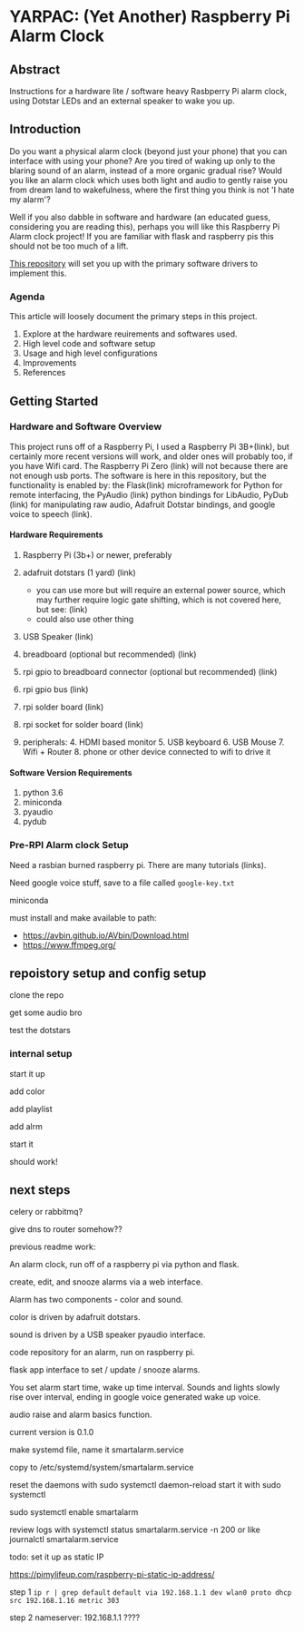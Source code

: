 # YARPAC: (Yet Another) Raspberry Pi Alarm Clock 

## Abstract

Instructions for a hardware lite / software heavy Rasbperry Pi alarm clock, using Dotstar LEDs and an external speaker
to wake you up. 

## Introduction

Do you want a physical alarm clock (beyond just your phone) that you can interface with using your phone? 
Are you tired of waking up only to the blaring sound of an alarm, instead of a more organic gradual rise? 
Would you like an alarm clock which uses both light and audio to gently raise you from dream land to wakefulness, 
where the first thing you think is not 'I hate my alarm'?

Well if you also dabble in software and hardware (an educated guess, considering you are reading this), perhaps
you will like this Raspberry Pi Alarm clock project! If you are familiar with flask and raspberry pis this should not
be too much of a lift. 

[This repository](https://github.com/follperson/smart-alarm-clock) will set you up with the primary software drivers 
to implement this. 

### Agenda 

This article will loosely document the primary steps in this project. 

1. Explore at the hardware reuirements and softwares used.
2. High level code and software setup
3. Usage and high level configurations
4. Improvements
5. References

## Getting Started

### Hardware and Software Overview

This project runs off of a Raspberry Pi, I used a Raspberry Pi 3B+(link), but certainly more recent versions will work, and
older ones will probably too, if you have Wifi card. 
The Raspberry Pi Zero (link) will not because there are not enough usb ports. The software is
here in this repository, but the functionality is enabled by: the Flask(link) microframework for Python for remote interfacing, the
PyAudio (link) python bindings for LibAudio, PyDub (link) for manipulating raw audio, Adafruit Dotstar bindings, and google voice to speech (link). 

#### Hardware Requirements

1. Raspberry Pi (3b+) or newer, preferably
1. adafruit dotstars (1 yard) (link) 
    - you can use more but will require an external power source, which may further require logic gate shifting, which is not covered here, but see: (link)
    - could also use other thing
2. USB Speaker (link)
2. breadboard (optional but recommended) (link)
2. rpi gpio to breadboard connector (optional but recommended) (link)
2. rpi gpio bus (link)
2. rpi solder board (link)
2. rpi socket for solder board (link)

4. peripherals: 
    4. HDMI based monitor
    5. USB keyboard
    6. USB Mouse
    7. Wifi + Router
    8. phone or other device connected to wifi to drive it
    
#### Software Version Requirements

1. python 3.6
2. miniconda
3. pyaudio
4. pydub


### Pre-RPI Alarm clock Setup

Need a rasbian burned raspberry pi. There are many tutorials (links).

Need google voice stuff, save to a file called `google-key.txt`

miniconda

must install and make available to path:

- https://avbin.github.io/AVbin/Download.html
- https://www.ffmpeg.org/

## repoistory setup and config setup

clone the repo

get some audio bro

test the dotstars


### internal setup

start it up

add color

add playlist

add alrm

start it

should work!

## next steps

celery or rabbitmq?

give dns to router somehow??


previous readme work:

An alarm clock, run off of a raspberry pi via python and flask.

create, edit, and snooze alarms via a web interface. 

Alarm has two components - color and sound. 

color is driven by adafruit dotstars.

sound is driven by a USB speaker pyaudio interface. 



code repository for an alarm, run on raspberry pi. 

flask app interface to set / update / snooze alarms. 

You set alarm start time, wake up time interval. Sounds and lights slowly rise over interval, ending in google voice generated wake up voice.

audio raise and alarm basics function. 
 
current version is 0.1.0




make systemd file, name it smartalarm.service

copy to /etc/systemd/system/smartalarm.service

reset the daemons with sudo systemctl daemon-reload
start it with sudo systemctl

sudo systemctl enable smartalarm

review logs with systemctl status smartalarm.service -n 200
or like journalctl smartalarm.service



todo:  set it up as static IP

https://pimylifeup.com/raspberry-pi-static-ip-address/

step 1
`ip r | grep default`
`default via 192.168.1.1 dev wlan0 proto dhcp src 192.168.1.16 metric 303`

step 2
nameserver: 192.168.1.1
????


